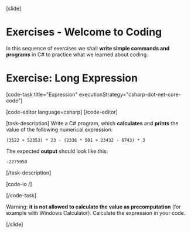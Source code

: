 [slide]
# Exercises - Welcome to Coding

In this sequence of exercises we shall **write simple commands and programs** in C# to practice what we learned about coding.

# Exercise: Long Expression
[code-task title="Expression" executionStrategy="csharp-dot-net-core-code"]

[code-editor language=csharp]
[/code-editor]

[task-description]
Write a C# program, which **calculates** and **prints** the value of the following numerical expression:
```
(3522 + 52353) * 23 - (2336 * 501 + 23432 - 6743) * 3
```

The expected **output** should look like this:
```
-2275950
```
[/task-description]

[code-io /]

[/code-task]

Warning: **it is not allowed to calculate the value as precomputation** (for example with Windows Calculator). Calculate the expression in your code.


[/slide]

